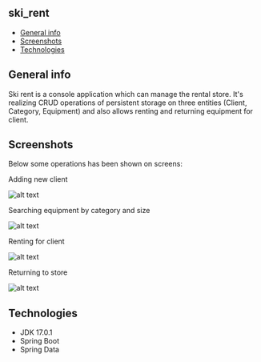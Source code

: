 
## ski_rent
* [General info](#general-info)
* [Screenshots](#screenshots)
* [Technologies](#technologies)

## General info
Ski rent is a console application which can manage the rental store. It's realizing CRUD operations of persistent storage on three entities (Client, Category, Equipment)
and also allows renting and returning equipment for client.

## Screenshots
Below some operations has been shown on screens:

Adding new client

![alt text](https://github.com/dawlub/Screens/blob/main/Adding.png?raw=true)

Searching equipment by category and size

![alt text](https://github.com/dawlub/Screens/blob/main/SearchShoes.png?raw=true)

Renting for client

![alt text](https://github.com/dawlub/Screens/blob/main/renting.png?raw=true)

Returning to store

![alt text](https://github.com/dawlub/Screens/blob/main/return.png?raw=true)


## Technologies
- JDK 17.0.1
- Spring Boot
- Spring Data
